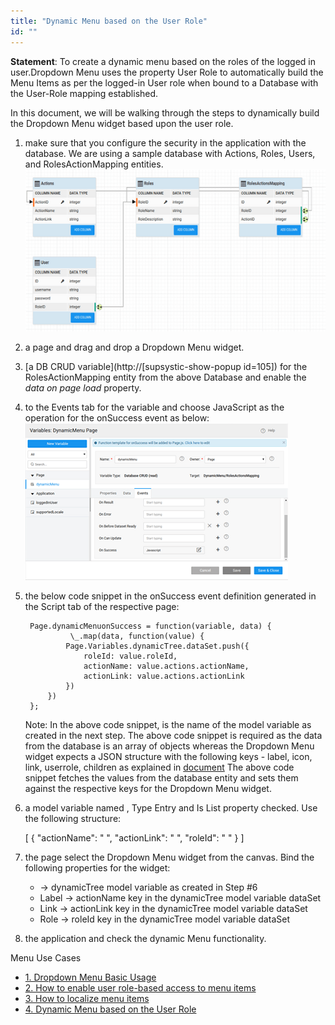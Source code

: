 ```yaml
---
title: "Dynamic Menu based on the User Role"
id: ""
---
```


**Statement**: To create a dynamic menu based on the roles of the logged in user.Dropdown Menu uses the property User Role to automatically build the Menu Items as per the logged-in User role when bound to a Database with the User-Role mapping established.

In this document, we will be walking through the steps to dynamically build the Dropdown Menu widget based upon the user role.

1. make sure that you configure the security in the application with the database. We are using a sample database with Actions, Roles, Users, and RolesActionMapping entities. [![](../assets/rbac_menu_db.png)](../assets/rbac_menu_db.png)
2. a page and drag and drop a Dropdown Menu widget.
3. [a DB CRUD variable](http://[supsystic-show-popup id=105]) for the RolesActionMapping entity from the above Database and enable the _data on page load_ property.
4. to the Events tab for the variable and choose JavaScript as the operation for the onSuccess event as below: [![](../assets/rbac_menu_varevent.png)](../assets/rbac_menu_varevent.png)
5. the below code snippet in the onSuccess event definition generated in the Script tab of the respective page:
    
        Page.dynamicMenuonSuccess = function(variable, data) {
                 \_.map(data, function(value) {
                Page.Variables.dynamicTree.dataSet.push({
                    roleId: value.roleId,
                    actionName: value.actions.actionName,
                    actionLink: value.actions.actionLink
                })
            })
        };
    
    Note: In the above code snippet, is the name of the model variable as created in the next step. The above code snippet is required as the data from the database is an array of objects whereas the Dropdown Menu widget expects a JSON structure with the following keys - label, icon, link, userrole, children as explained in [document](/learn/app-development/widgets/navigation/dropdown-menu-use-cases/) The above code snippet fetches the values from the database entity and sets them against the respective keys for the Dropdown Menu widget.
6. a model variable named , Type Entry and Is List property checked. Use the following structure:
    
    \[
      {
        "actionName": " ",
        "actionLink": " ",
        "roleId": " "
      }
    \]
    
7. the page select the Dropdown Menu widget from the canvas. Bind the following properties for the widget:
    - → dynamicTree model variable as created in Step #6
    - Label → actionName key in the dynamicTree model variable dataSet
    - Link → actionLink key in the dynamicTree model variable dataSet
    - Role → roleId key in the dynamicTree model variable dataSet
8. the application and check the dynamic Menu functionality.

Menu Use Cases

- [1\. Dropdown Menu Basic Usage](/learn/app-development/widgets/navigation/dropdown-menu-use-cases/)
- [2\. How to enable user role-based access to menu items](/learn/how-tos/restricting-menu-item-display-based-user-role/)
- [3\. How to localize menu items](/learn/how-tos/implementing-localization-dropdown-menu/)
- [4\. Dynamic Menu based on the User Role](#)
